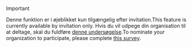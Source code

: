 > [!IMPORTANT]
> <span data-ttu-id="abbf7-101">Denne funktion er i øjeblikket kun tilgængelig efter invitation.</span><span class="sxs-lookup"><span data-stu-id="abbf7-101">This feature is currently available by invitation only.</span></span> <span data-ttu-id="abbf7-102">Hvis du vil udpege din organisation til at deltage, skal du fuldføre [denne undersøgelse](https://aka.ms/ax2012upgrade).</span><span class="sxs-lookup"><span data-stu-id="abbf7-102">To nominate your organization to participate, please complete [this survey](https://aka.ms/ax2012upgrade).</span></span> 
